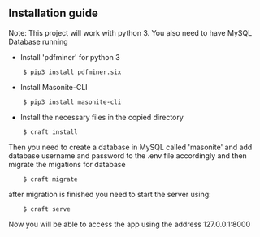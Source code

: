 ## Installation guide

Note: This project will work with python 3. You also need to have MySQL Database running
- Install 'pdfminer' for python 3
```
    $ pip3 install pdfminer.six
```
- Install Masonite-CLI
```
    $ pip3 install masonite-cli
```
- Install the necessary files in the copied directory
```
    $ craft install
```
Then you need to create a database in MySQL called 'masonite' and add database username and password to the .env file accordingly and then migrate the migations for database
```
    $ craft migrate
```
after migration is finished you need to start the server using:
```
    $ craft serve
```
Now you will be able to access the app using the address 127.0.0.1:8000